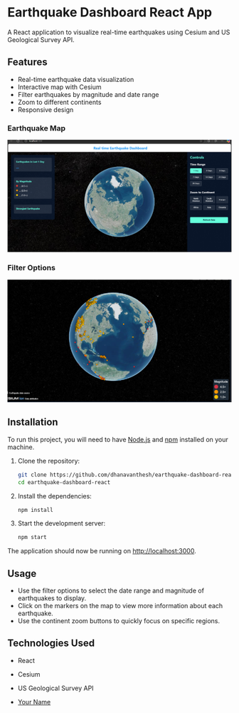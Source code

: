 # Earthquake Dashboard React App

A React application to visualize real-time earthquakes using Cesium and US Geological Survey API.

## Features

- Real-time earthquake data visualization
- Interactive map with Cesium
- Filter earthquakes by magnitude and date range
- Zoom to different continents
- Responsive design



### Earthquake Map
![Earthquake Map](image1.png)

### Filter Options
![Filter Options](image.png)

## Installation

To run this project, you will need to have [Node.js](https://nodejs.org/) and [npm](https://www.npmjs.com/) installed on your machine.

1. Clone the repository:

    ```bash
    git clone https://github.com/dhanavanthesh/earthquake-dashboard-react.git
    cd earthquake-dashboard-react
    ```

2. Install the dependencies:

    ```bash
    npm install
    ```

3. Start the development server:

    ```bash
    npm start
    ```

The application should now be running on [http://localhost:3000](http://localhost:3000).

## Usage

- Use the filter options to select the date range and magnitude of earthquakes to display.
- Click on the markers on the map to view more information about each earthquake.
- Use the continent zoom buttons to quickly focus on specific regions.

## Technologies Used

- React
- Cesium
- US Geological Survey API


- [Your Name](https://github.com/dhanavanthesh)
